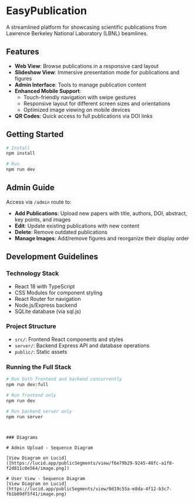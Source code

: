 # EasyPublication

A streamlined platform for showcasing scientific publications from Lawrence Berkeley National Laboratory (LBNL) beamlines.

## Features

- **Web View**: Browse publications in a responsive card layout
- **Slideshow View**: Immersive presentation mode for publications and figures
- **Admin Interface**: Tools to manage publication content
- **Enhanced Mobile Support**: 
  - Touch-friendly navigation with swipe gestures
  - Responsive layout for different screen sizes and orientations
  - Optimized image viewing on mobile devices
- **QR Codes**: Quick access to full publications via DOI links

## Getting Started

```bash
# Install
npm install

# Run
npm run dev
```

## Admin Guide

Access via `/admin` route to:

- **Add Publications**: Upload new papers with title, authors, DOI, abstract, key points, and images
- **Edit**: Update existing publications with new content
- **Delete**: Remove outdated publications
- **Manage Images**: Add/remove figures and reorganize their display order

## Development Guidelines

### Technology Stack
- React 18 with TypeScript
- CSS Modules for component styling
- React Router for navigation
- Node.js/Express backend
- SQLite database (via sql.js)

### Project Structure
- `src/`: Frontend React components and styles
- `server/`: Backend Express API and database operations
- `public/`: Static assets

### Running the Full Stack
```bash
# Run both frontend and backend concurrently
npm run dev:full

# Run frontend only
npm run dev

# Run backend server only
npm run server
```
```


### Diagrams

# Admin Upload - Sequence Diagram

[View Diagram on Lucid]([https://lucid.app/publicSegments/view/f6e79b29-9245-48fc-a1f8-f2d811c0e564/image.png])

# User View - Sequence Diagram
[View Diagram on Lucid] (https://lucid.app/publicSegments/view/0d19c55a-e8da-4f12-b3c7-fb1b09df5f41/image.png)
